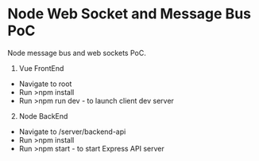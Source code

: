 # Node Web Socket and Message Bus PoC
Node message bus and web sockets PoC.
1. Vue FrontEnd
* Navigate to root
* Run >npm install
* Run >npm run dev - to launch client dev server

2. Node BackEnd
* Navigate to /server/backend-api
* Run >npm install
* Run >npm start - to start Express API server
